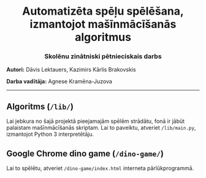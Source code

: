 <div align="center">
    <h1>Automatizēta spēļu spēlēšana, izmantojot mašīnmācīšanās algoritmus</h1>
    <h3>Skolēnu zinātniski pētnieciskais darbs</h3>
</div>

**Autori:** Dāvis Lektauers, Kazimirs Kārlis Brakovskis

**Darba vadītāja:** Agnese Kramēna-Juzova



***

## Algoritms (```/lib/```)

Lai jebkura no šajā projektā pieejamajām spēlēm strādātu, fonā ir jābūt palaistam mašīnmācīšanās skriptam. Lai to paveiktu,
atveriet ```/lib/main.py```, izmantojot Python 3 interpretētāju.



## Google Chrome dino game (```/dino-game/```)

Lai to spēlētu, atveriet ```/dino-game/index.html``` interneta pārlūkprogrammā.